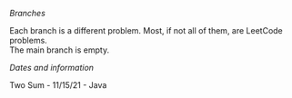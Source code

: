 *Branches*

Each branch is a different problem. Most, if not all of them, are LeetCode problems.  
The main branch is empty. 

*Dates and information*

Two Sum - 11/15/21 - Java 

